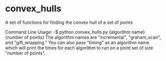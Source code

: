 # convex_hulls
A set of functions for finding the convex hull of a set of points

Command Line Usage: 
-$ python convex_hulls.py {algorithm name} {number of points}
The algorithm names are "incremental", "graham_scan", and "gift_wrapping." You can also pass "timing" as
an algorithm name which will print the times for each algorithm to run on a point set of size "number of points".
